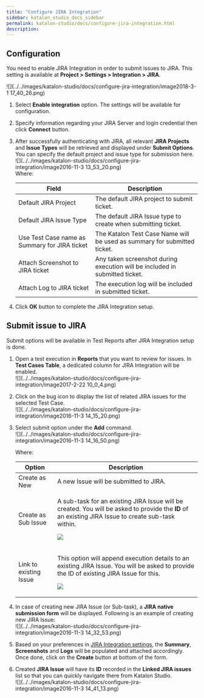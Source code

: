 ```yaml
---
title: "Configure JIRA Integration" 
sidebar: katalon_studio_docs_sidebar
permalink: katalon-studio/docs/configure-jira-integration.html 
description: 
---
```

Configuration
-------------

You need to enable JIRA Integration in order to submit issues to JIRA. This setting is available at **Project > Settings > Integration > JIRA**.

![](../../images/katalon-studio/docs/configure-jira-integration/image2018-3-1 17_40_26.png)

1.  Select **Enable integration** option. The settings will be available for configuration.  
      
    
2.  Specify information regarding your JIRA Server and login credential then click **Connect** button.  
      
    
3.  After successfully authenticating with JIRA, all relevant **JIRA Projects** and **Issue Types** will be retrieved and displayed under **Submit Options**. You can specify the default project and issue type for submission here.   
    ![](../../images/katalon-studio/docs/configure-jira-integration/image2016-11-3 13_53_20.png)  
    Where:
    
    <table class="" style="table-layout: fixed;"><thead><tr><th class="" style="">Field</th><th class="" style="">Description</th></tr></thead><tbody class="" style=""><tr class="" style=""><td class="" style="">Default JIRA Project</td><td class="" style="">The default JIRA project to submit ticket.</td></tr><tr class="" style=""><td class="" style="">Default JIRA Issue Type</td><td class="" style="">The default JIRA Issue type to create when submitting ticket.</td></tr><tr class="" style=""><td class="" style="">Use Test Case name as Summary for JIRA ticket</td><td class="" style="">The Katalon Test Case Name will be used as summary for submitted ticket.</td></tr><tr class="" style=""><td class="" style="">Attach Screenshot to JIRA ticket</td><td class="" style="">Any taken screenshot during execution will be included in submitted ticket.</td></tr><tr class="" style=""><td class="" style="">Attach Log to JIRA ticket</td><td class="" style="">The execution log will be included in submitted ticket.</td></tr></tbody></table>
    
4.  Click **OK** button to complete the JIRA Integration setup.
    

Submit issue to JIRA
--------------------

Submit options will be available in Test Reports after JIRA Integration setup is done.

1.  Open a test execution in **Reports** that you want to review for issues. In **Test Cases Table**, a dedicated column for JIRA Integration will be enabled.  
    ![](../../images/katalon-studio/docs/configure-jira-integration/image2017-2-22 10_0_4.png)  
      
    
2.  Click on the bug icon to display the list of related JIRA issues for the selected Test Case.  
    ![](../../images/katalon-studio/docs/configure-jira-integration/image2016-11-3 14_15_20.png)  
      
    
3.  Select submit option under the **Add** command.  
    ![](../../images/katalon-studio/docs/configure-jira-integration/image2016-11-3 14_16_50.png)
    
    Where:
    
    <table class="" style="table-layout: fixed;"><thead><tr><th class="" style="">Option</th><th class="" style="">Description</th></tr></thead><tbody class="" style=""><tr class="" style=""><td class="" style="">Create as New</td><td class="" style="">A new Issue will be submitted to JIRA.</td></tr><tr class="" style=""><td class="" style="">Create as Sub Issue</td><td class="" style=""><div class="" style=""><p class="" style="">A sub-task for an existing JIRA Issue will be created. You will be asked to provide the <strong class="" style="">ID</strong> of an existing JIRA Issue to create sub-task within.</p><p class="" style=""><span class="" style=""><img class="" src="../../images/katalon-studio/docs/configure-jira-integration/image2016-11-3 14_25_54.png" data-image-src="/download/attachments/3178990/image2016-11-3%2014%3A25%3A54.png?version=1&amp;modificationDate=1478157955000&amp;api=v2" data-unresolved-comment-count="0" data-linked-resource-id="3179422" data-linked-resource-version="1" data-linked-resource-type="attachment" data-linked-resource-default-alias="image2016-11-3 14:25:54.png" data-base-url="https://docs.katalon.com" data-linked-resource-content-type="image/png" data-linked-resource-container-id="3178990" data-linked-resource-container-version="2" style=""></span></p></div></td></tr><tr class="" style=""><td class="" style="">Link to existing Issue</td><td class="" style=""><div class="" style=""><p class="" style=""><span class="" style="">This option will append execution details to an existing JIRA Issue. You will be asked to provide the ID of existing JIRA Issue for this.</span></p><p class="" style=""><span class="" style=""><span class="" style=""><img class="" src="../../images/katalon-studio/docs/configure-jira-integration/image2016-11-3 14_28_29.png" data-image-src="/download/attachments/3178990/image2016-11-3%2014%3A28%3A29.png?version=1&amp;modificationDate=1478158109000&amp;api=v2" data-unresolved-comment-count="0" data-linked-resource-id="3179423" data-linked-resource-version="1" data-linked-resource-type="attachment" data-linked-resource-default-alias="image2016-11-3 14:28:29.png" data-base-url="https://docs.katalon.com" data-linked-resource-content-type="image/png" data-linked-resource-container-id="3178990" data-linked-resource-container-version="2" style=""></span></span></p></div></td></tr></tbody></table>
    
4.  In case of creating new JIRA Issue (or Sub-task), a **JIRA native submission form** will be displayed. Following is an example of creating new JIRA Issue:  
    ![](../../images/katalon-studio/docs/configure-jira-integration/image2016-11-3 14_32_53.png)  
      
    
5.  Based on your preferences in [JIRA Integration settings](#ConfigureJIRAIntegration-Configuration), the **Summary**, **Screenshots** and **Logs** will be populated and attached accordingly. Once done, click on the **Create** button at bottom of the form.  
      
    
6.  Created **JIRA Issue** will have its **ID** recorded in the **Linked JIRA issues** list so that you can quickly navigate there from Katalon Studio.  
    ![](../../images/katalon-studio/docs/configure-jira-integration/image2016-11-3 14_41_13.png)